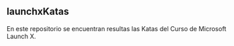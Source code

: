 ## launchxKatas

En este repositorio se encuentran resultas las Katas del Curso de Microsoft Launch X.
